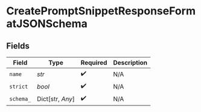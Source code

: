 # CreatePromptSnippetResponseFormatJSONSchema


## Fields

| Field              | Type               | Required           | Description        |
| ------------------ | ------------------ | ------------------ | ------------------ |
| `name`             | *str*              | :heavy_check_mark: | N/A                |
| `strict`           | *bool*             | :heavy_check_mark: | N/A                |
| `schema_`          | Dict[str, *Any*]   | :heavy_check_mark: | N/A                |